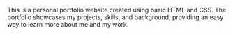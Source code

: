 This is a personal portfolio website created using basic HTML and CSS. The portfolio showcases my projects, skills, and background, providing an easy way to learn more about me and my work.
